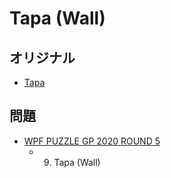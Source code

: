 # Tapa (Wall)

## オリジナル
- [Tapa](tapa.md)

## 問題
- [WPF PUZZLE GP 2020 ROUND 5](../questions/wpfpgp2020-5.md)
	- 9. Tapa (Wall)
